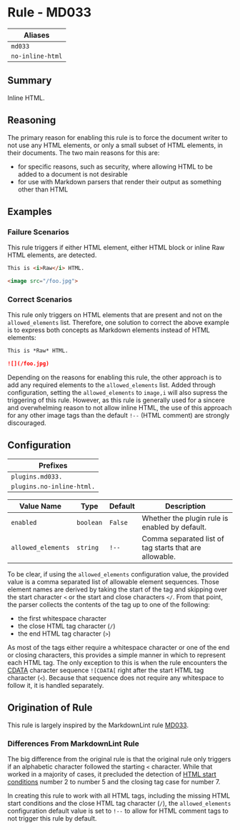 # Rule - MD033

| Aliases |
| --- |
| `md033` |
| `no-inline-html` |

## Summary

Inline HTML.

## Reasoning

The primary reason for enabling this rule is to force the document
writer to not use any HTML elements, or only a small subset of HTML
elements,  in their documents.  The two main reasons for this are:

- for specific reasons, such as security, where allowing HTML to be added to a document is not desirable
- for use with Markdown parsers that render their output as something other than HTML

## Examples

### Failure Scenarios

This rule triggers if either HTML element, either HTML block or inline
Raw HTML elements, are detected.

```Markdown
This is <i>Raw</i> HTML.

<image src="/foo.jpg">
```

### Correct Scenarios

This rule only triggers on HTML elements that are present and not on the
`allowed_elements` list.  Therefore, one solution to correct the above
example is to express both concepts as Markdown elements instead of HTML
elements:

```Markdown
This is *Raw* HTML.

![](/foo.jpg)
```

Depending on the reasons for enabling this rule, the other approach is
to add any required elements to the `allowed_elements` list.  Added
through configuration, setting the `allowed_elements` to `image,i` will
also supress the triggering of this rule.
However, as this rule is generally used for a sincere and overwhelming
reason to not allow inline HTML, the use of this approach for any other
image tags than the default `!--` (HTML comment) are strongly discouraged.

## Configuration

| Prefixes |
| --- |
| `plugins.md033.` |
| `plugins.no-inline-html.` |

| Value Name | Type | Default | Description |
| -- | -- | -- | -- |
| `enabled` | `boolean` | `False` | Whether the plugin rule is enabled by default. |
| `allowed_elements` | `string` | `!--` | Comma separated list of tag starts that are allowable. |

To be clear, if using the `allowed_elements` configuration value, the provided
value is a comma separated list of allowable element sequences.  Those
element names are derived by taking the start of the tag and skipping
over the start character `<` or the start and close characters `</`.
From that point, the parser collects the contents of the tag up to one of the
following:

- the first whitespace character
- the close HTML tag character (`/`)
- the end HTML tag character (`>`)

As most of the tags either require a whitespace character or one of the end or
closing characters, this provides a simple manner in which to represent each HTML
tag.  The only exception to this is when the rule encounters the
[CDATA](https://github.github.com/gfm/#cdata-section)
character sequence `![CDATA[` right after the start HTML tag character (`<`).
Because that sequence does not require any whitespace to follow it, it is handled
separately.

## Origination of Rule

This rule is largely inspired by the MarkdownLint rule
[MD033](https://github.com/DavidAnson/markdownlint/blob/main/doc/Rules.md#md033---inline-html).

### Differences From MarkdownLint Rule

The big difference from the original rule is that the original rule only
triggers if an alphabetic character followed the starting `<` character. While
that worked in a majority of cases, it precluded the detection of
[HTML start conditions](https://github.github.com/gfm/#html-blocks)
number 2 to number 5 and the closing tag case for number 7.

In creating this rule to work with all HTML tags, including the missing
HTML start conditions and the close HTML tag character (`/`), the
`allowed_elements` configuration default value is set to `!--` to allow
for HTML comment tags to not trigger this rule by default.
